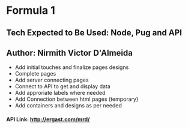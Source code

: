 # Formula 1 
## Tech Expected to Be Used: Node, Pug and API
## Author: Nirmith Victor D'Almeida

* Add initial touches and finalize pages designs 
* Complete pages
* Add server connecting pages
* Connect to API to get and display data
* Add approriate labels where needed
* Add Connection between html pages (temporary)
* Add containers and designs as per needed

#### API Link: http://ergast.com/mrd/
